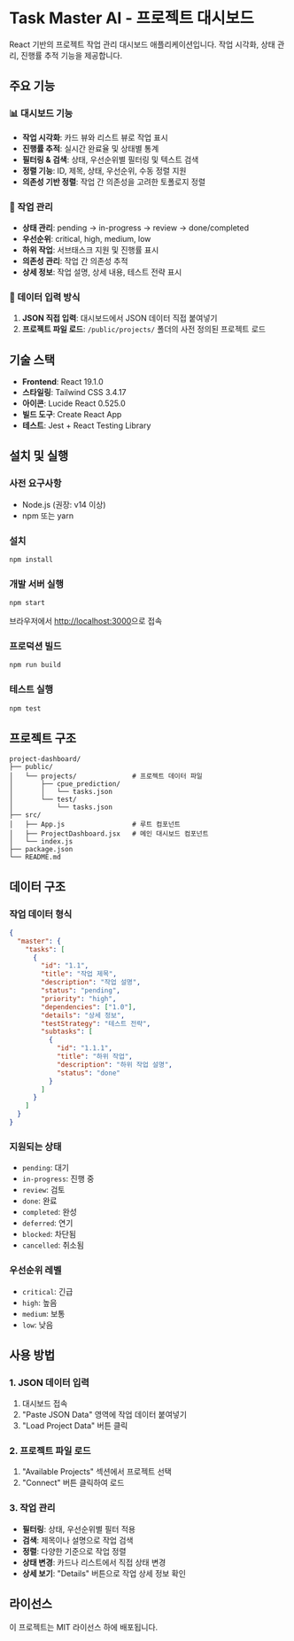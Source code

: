 # Task Master AI - 프로젝트 대시보드

React 기반의 프로젝트 작업 관리 대시보드 애플리케이션입니다. 작업 시각화, 상태 관리, 진행률 추적 기능을 제공합니다.

## 주요 기능

### 📊 대시보드 기능
- **작업 시각화**: 카드 뷰와 리스트 뷰로 작업 표시
- **진행률 추적**: 실시간 완료율 및 상태별 통계
- **필터링 & 검색**: 상태, 우선순위별 필터링 및 텍스트 검색
- **정렬 기능**: ID, 제목, 상태, 우선순위, 수동 정렬 지원
- **의존성 기반 정렬**: 작업 간 의존성을 고려한 토폴로지 정렬

### 🔧 작업 관리
- **상태 관리**: pending → in-progress → review → done/completed
- **우선순위**: critical, high, medium, low
- **하위 작업**: 서브태스크 지원 및 진행률 표시
- **의존성 관리**: 작업 간 의존성 추적
- **상세 정보**: 작업 설명, 상세 내용, 테스트 전략 표시

### 📁 데이터 입력 방식
1. **JSON 직접 입력**: 대시보드에서 JSON 데이터 직접 붙여넣기
2. **프로젝트 파일 로드**: `/public/projects/` 폴더의 사전 정의된 프로젝트 로드

## 기술 스택

- **Frontend**: React 19.1.0
- **스타일링**: Tailwind CSS 3.4.17
- **아이콘**: Lucide React 0.525.0
- **빌드 도구**: Create React App
- **테스트**: Jest + React Testing Library

## 설치 및 실행

### 사전 요구사항
- Node.js (권장: v14 이상)
- npm 또는 yarn

### 설치
```bash
npm install
```

### 개발 서버 실행
```bash
npm start
```
브라우저에서 [http://localhost:3000](http://localhost:3000)으로 접속

### 프로덕션 빌드
```bash
npm run build
```

### 테스트 실행
```bash
npm test
```

## 프로젝트 구조

```
project-dashboard/
├── public/
│   └── projects/              # 프로젝트 데이터 파일
│       ├── cpue_prediction/
│       │   └── tasks.json
│       └── test/
│           └── tasks.json
├── src/
│   ├── App.js                 # 루트 컴포넌트
│   ├── ProjectDashboard.jsx   # 메인 대시보드 컴포넌트
│   └── index.js
├── package.json
└── README.md
```

## 데이터 구조

### 작업 데이터 형식
```json
{
  "master": {
    "tasks": [
      {
        "id": "1.1",
        "title": "작업 제목",
        "description": "작업 설명",
        "status": "pending",
        "priority": "high",
        "dependencies": ["1.0"],
        "details": "상세 정보",
        "testStrategy": "테스트 전략",
        "subtasks": [
          {
            "id": "1.1.1",
            "title": "하위 작업",
            "description": "하위 작업 설명",
            "status": "done"
          }
        ]
      }
    ]
  }
}
```

### 지원되는 상태
- `pending`: 대기
- `in-progress`: 진행 중
- `review`: 검토
- `done`: 완료
- `completed`: 완성
- `deferred`: 연기
- `blocked`: 차단됨
- `cancelled`: 취소됨

### 우선순위 레벨
- `critical`: 긴급
- `high`: 높음
- `medium`: 보통
- `low`: 낮음

## 사용 방법

### 1. JSON 데이터 입력
1. 대시보드 접속
2. "Paste JSON Data" 영역에 작업 데이터 붙여넣기
3. "Load Project Data" 버튼 클릭

### 2. 프로젝트 파일 로드
1. "Available Projects" 섹션에서 프로젝트 선택
2. "Connect" 버튼 클릭하여 로드

### 3. 작업 관리
- **필터링**: 상태, 우선순위별 필터 적용
- **검색**: 제목이나 설명으로 작업 검색
- **정렬**: 다양한 기준으로 작업 정렬
- **상태 변경**: 카드나 리스트에서 직접 상태 변경
- **상세 보기**: "Details" 버튼으로 작업 상세 정보 확인

## 라이선스

이 프로젝트는 MIT 라이선스 하에 배포됩니다.